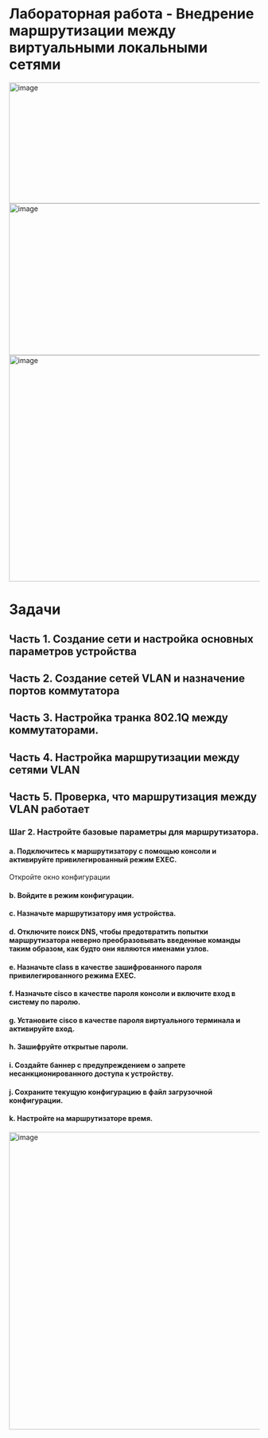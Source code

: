 # Лабораторная работа - Внедрение маршрутизации между виртуальными локальными сетями  

<img width="557" height="243" alt="image" src="https://github.com/user-attachments/assets/718ef3de-7dfe-4035-8dce-99bd2dd937c9" />  

<img width="690" height="305" alt="image" src="https://github.com/user-attachments/assets/9caa0061-8eca-4094-adda-f43a42f2672a" />  
<img width="695" height="455" alt="image" src="https://github.com/user-attachments/assets/22b0567a-0114-400c-8943-ee20782baec4" />

# Задачи
## Часть 1. Создание сети и настройка основных параметров устройства
## Часть 2. Создание сетей VLAN и назначение портов коммутатора
## Часть 3. Настройка транка 802.1Q между коммутаторами.
## Часть 4. Настройка маршрутизации между сетями VLAN
## Часть 5. Проверка, что маршрутизация между VLAN работает

### Шаг 2. Настройте базовые параметры для маршрутизатора.
#### a.	Подключитесь к маршрутизатору с помощью консоли и активируйте привилегированный режим EXEC.
Откройте окно конфигурации
#### b.	Войдите в режим конфигурации.
#### c.	Назначьте маршрутизатору имя устройства.
#### d.	Отключите поиск DNS, чтобы предотвратить попытки маршрутизатора неверно преобразовывать введенные команды таким образом, как будто они являются именами узлов.
#### e.	Назначьте class в качестве зашифрованного пароля привилегированного режима EXEC.
#### f.	Назначьте cisco в качестве пароля консоли и включите вход в систему по паролю.
#### g.	Установите cisco в качестве пароля виртуального терминала и активируйте вход.
#### h.	Зашифруйте открытые пароли.
#### i.	Создайте баннер с предупреждением о запрете несанкционированного доступа к устройству.
#### j.	Сохраните текущую конфигурацию в файл загрузочной конфигурации.
#### k.	Настройте на маршрутизаторе время.  
<img width="540" height="598" alt="image" src="https://github.com/user-attachments/assets/872067c1-bd51-4041-b0ae-7be062af6f99" />




